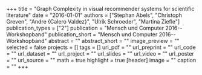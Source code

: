 +++
title = "Graph Complexity in visual recommender systems for scientific literature"
date = "2016-01-01"
authors = ["Stephan Abels", "Christoph Greven", "Andre {Calero Valdez}", "Ulrik Schroeder", "Martina Ziefle"]
publication_types = ["2"]
publication = "Mensch und Computer 2016--Workshopband"
publication_short = "Mensch und Computer 2016--Workshopband"
abstract = ""
abstract_short = ""
image_preview = ""
selected = false
projects = []
tags = []
url_pdf = ""
url_preprint = ""
url_code = ""
url_dataset = ""
url_project = ""
url_slides = ""
url_video = ""
url_poster = ""
url_source = ""
math = true
highlight = true
[header]
image = ""
caption = ""
+++
